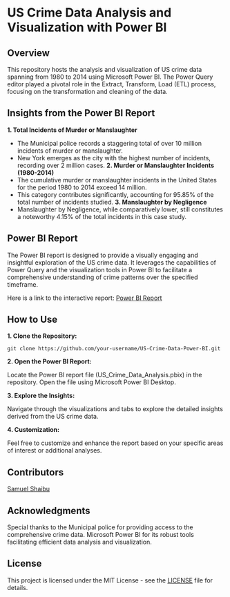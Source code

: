 # US Crime Data Analysis and Visualization with Power BI

## Overview

This repository hosts the analysis and visualization of US crime data spanning from 1980 to 2014 using Microsoft Power BI. The Power Query editor played a pivotal role in the Extract, Transform, Load (ETL) process, focusing on the transformation and cleaning of the data.

## Insights from the Power BI Report
**1. Total Incidents of Murder or Manslaughter**
* The Municipal police records a staggering total of over 10 million incidents of murder or manslaughter.
* New York emerges as the city with the highest number of incidents, recording over 2 million cases.
**2. Murder or Manslaughter Incidents (1980-2014)**
* The cumulative murder or manslaughter incidents in the United States for the period 1980 to 2014 exceed 14 million.
* This category contributes significantly, accounting for 95.85% of the total number of incidents studied.
**3. Manslaughter by Negligence**
* Manslaughter by Negligence, while comparatively lower, still constitutes a noteworthy 4.15% of the total incidents in this case study.
  

## Power BI Report

The Power BI report is designed to provide a visually engaging and insightful exploration of the US crime data. It leverages the capabilities of Power Query and the visualization tools in Power BI to facilitate a comprehensive understanding of crime patterns over the specified timeframe.

Here is a link to the interactive report: [Power BI Report](https://app.powerbi.com/view?r=eyJrIjoiNGY0YzhmNjEtM2VjNy00MjEzLTljZmYtOTRiNmE1NGE2MGU2IiwidCI6IjkxODk1NjgwLTdkMDMtNDg4My1iMmJhLTUxMDk2MzM2YzI4MyJ9&pageName=ReportSection)

## How to Use

**1. Clone the Repository:**


`git clone https://github.com/your-username/US-Crime-Data-Power-BI.git`

**2. Open the Power BI Report:**

Locate the Power BI report file (US_Crime_Data_Analysis.pbix) in the repository.
Open the file using Microsoft Power BI Desktop.

**3. Explore the Insights:**

Navigate through the visualizations and tabs to explore the detailed insights derived from the US crime data.

**4. Customization:**

Feel free to customize and enhance the report based on your specific areas of interest or additional analyses.

## Contributors
[Samuel Shaibu](https://samietex.github.io/)


## Acknowledgments

Special thanks to the Municipal police for providing access to the comprehensive crime data.
Microsoft Power BI for its robust tools facilitating efficient data analysis and visualization.


## License
This project is licensed under the MIT License - see the [LICENSE](/LICENSE.md) file for details.





